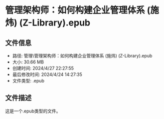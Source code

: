 ﻿# 管理架构师：如何构建企业管理体系 (施炜) (Z-Library).epub

## 文件信息
- 路径: 管理\管理架构师：如何构建企业管理体系 (施炜) (Z-Library).epub
- 大小: 30.66 MB
- 创建时间: 2024/4/27 22:27:55
- 最后修改时间: 2024/4/24 14:27:35
- 文件类型: .epub

## 文件描述
这是一个.epub类型的文件。

